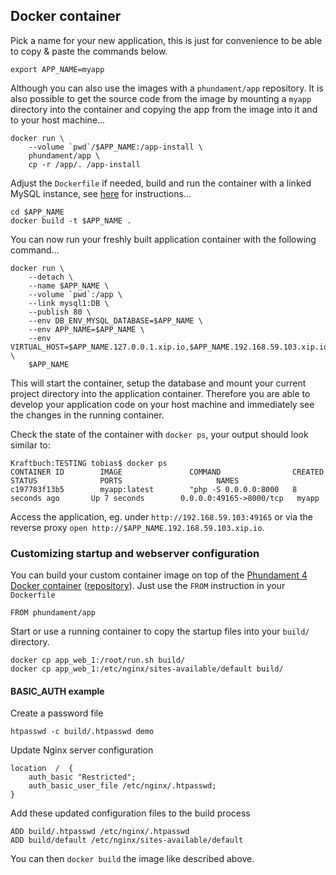 Docker container
----------------

Pick a name for your new application, this is just for convenience to be able to copy & paste the commands below. 

```
export APP_NAME=myapp
```

Although you can also use the images with a `phundament/app` repository. It is also possible to get the source code 
from the image by mounting a `myapp` directory into the container and copying the app from the image into it and to your
host machine...

```
docker run \
    --volume `pwd`/$APP_NAME:/app-install \
    phundament/app \
    cp -r /app/. /app-install
```

Adjust the `Dockerfile` if needed, build and run the container with a linked MySQL instance, see 
[here](https://github.com/phundament/docker#setup) for instructions... 

```
cd $APP_NAME
docker build -t $APP_NAME .
```

You can now run your freshly built application container with the following command...

```
docker run \
    --detach \
    --name $APP_NAME \
    --volume `pwd`:/app \
    --link mysql1:DB \
    --publish 80 \
    --env DB_ENV_MYSQL_DATABASE=$APP_NAME \
    --env APP_NAME=$APP_NAME \
    --env VIRTUAL_HOST=$APP_NAME.127.0.0.1.xip.io,$APP_NAME.192.168.59.103.xip.io \
    $APP_NAME
```

This will start the container, setup the database and mount your current project directory into the 
application container. Therefore you are able to develop your application code on your host machine and immediately see 
the changes in the running container.

Check the state of the container with `docker ps`, your output should look similar to:

```
Kraftbuch:TESTING tobias$ docker ps
CONTAINER ID        IMAGE               COMMAND                CREATED             STATUS              PORTS                     NAMES
c197783f13b5        myapp:latest        "php -S 0.0.0.0:8000   8 seconds ago       Up 7 seconds        0.0.0.0:49165->8000/tcp   myapp
```

Access the application, eg. under `http://192.168.59.103:49165` or via the reverse proxy `open http://$APP_NAME.192.168.59.103.xip.io`. 



### Customizing startup and webserver configuration

You can build your custom container image on top of the [Phundament 4 Docker container](https://registry.hub.docker.com/u/phundament/app/) ([repository](https://github.com/phundament/docker)). 
Just use the `FROM` instruction in your `Dockerfile`

    FROM phundament/app

Start or use a running container to copy the startup files into your `build/` directory.

    docker cp app_web_1:/root/run.sh build/
    docker cp app_web_1:/etc/nginx/sites-available/default build/
    
#### BASIC_AUTH example

Create a password file    
    
    htpasswd -c build/.htpasswd demo

Update Nginx server configuration

    location  /  {
        auth_basic "Restricted";
        auth_basic_user_file /etc/nginx/.htpasswd;
    }
    
Add these updated configuration files to the build process    

    ADD build/.htpasswd /etc/nginx/.htpasswd
    ADD build/default /etc/nginx/sites-available/default

You can then `docker build` the image like described above.
